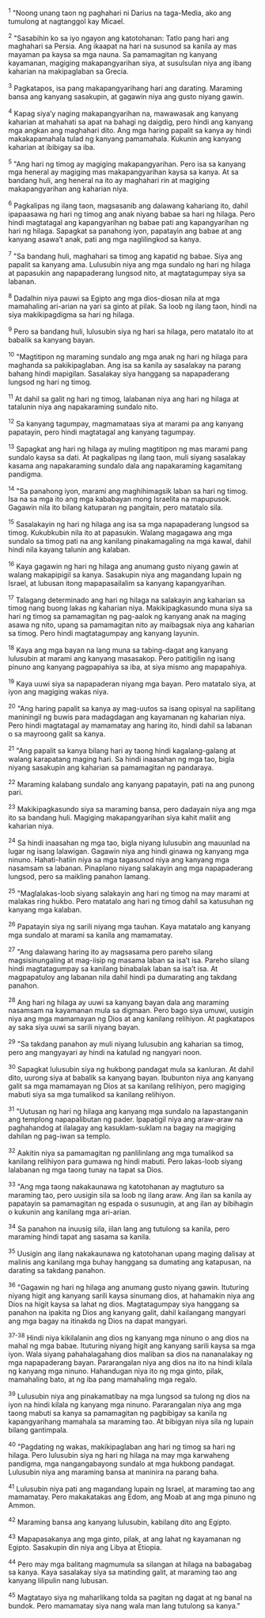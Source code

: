 <sup>1</sup>
"Noong unang taon ng paghahari ni Darius na taga-Media, ako ang tumulong at nagtanggol kay Micael.

<sup>2</sup>
"Sasabihin ko sa iyo ngayon ang katotohanan: Tatlo pang hari ang maghahari sa Persia. Ang ikaapat na hari na susunod sa kanila ay mas mayaman pa kaysa sa mga nauna. Sa pamamagitan ng kanyang kayamanan, magiging makapangyarihan siya, at susulsulan niya ang ibang kaharian na makipaglaban sa Grecia. 

<sup>3</sup>
Pagkatapos, isa pang makapangyarihang hari ang darating. Maraming bansa ang kanyang sasakupin, at gagawin niya ang gusto niyang gawin. 

<sup>4</sup>
Kapag siyaʼy naging makapangyarihan na, mawawasak ang kanyang kaharian at mahahati sa apat na bahagi ng daigdig, pero hindi ang kanyang mga angkan ang maghahari dito. Ang mga haring papalit sa kanya ay hindi makakapamahala tulad ng kanyang pamamahala. Kukunin ang kanyang kaharian at ibibigay sa iba. 

<sup>5</sup>
"Ang hari ng timog ay magiging makapangyarihan. Pero isa sa kanyang mga heneral ay magiging mas makapangyarihan kaysa sa kanya. At sa bandang huli, ang heneral na ito ay maghahari rin at magiging makapangyarihan ang kaharian niya. 

<sup>6</sup>
Pagkalipas ng ilang taon, magsasanib ang dalawang kahariang ito, dahil ipapaasawa ng hari ng timog ang anak niyang babae sa hari ng hilaga. Pero hindi magtatagal ang kapangyarihan ng babae pati ang kapangyarihan ng hari ng hilaga. Sapagkat sa panahong iyon, papatayin ang babae at ang kanyang asawaʼt anak, pati ang mga naglilingkod sa kanya. 

<sup>7</sup>
"Sa bandang huli, maghahari sa timog ang kapatid ng babae. Siya ang papalit sa kanyang ama. Lulusubin niya ang mga sundalo ng hari ng hilaga at papasukin ang napapaderang lungsod nito, at magtatagumpay siya sa labanan. 

<sup>8</sup>
Dadalhin niya pauwi sa Egipto ang mga dios-diosan nila at mga mamahaling ari-arian na yari sa ginto at pilak. Sa loob ng ilang taon, hindi na siya makikipagdigma sa hari ng hilaga. 

<sup>9</sup>
Pero sa bandang huli, lulusubin siya ng hari sa hilaga, pero matatalo ito at babalik sa kanyang bayan. 

<sup>10</sup>
"Magtitipon ng maraming sundalo ang mga anak ng hari ng hilaga para maghanda sa pakikipaglaban. Ang isa sa kanila ay sasalakay na parang bahang hindi mapigilan. Sasalakay siya hanggang sa napapaderang lungsod ng hari ng timog. 

<sup>11</sup>
At dahil sa galit ng hari ng timog, lalabanan niya ang hari ng hilaga at tatalunin niya ang napakaraming sundalo nito. 

<sup>12</sup>
Sa kanyang tagumpay, magmamataas siya at marami pa ang kanyang papatayin, pero hindi magtatagal ang kanyang tagumpay. 

<sup>13</sup>
Sapagkat ang hari ng hilaga ay muling magtitipon ng mas marami pang sundalo kaysa sa dati. At pagkalipas ng ilang taon, muli siyang sasalakay kasama ang napakaraming sundalo dala ang napakaraming kagamitang pandigma. 

<sup>14</sup>
"Sa panahong iyon, marami ang maghihimagsik laban sa hari ng timog. Isa na sa mga ito ang mga kababayan mong Israelita na mapupusok. Gagawin nila ito bilang katuparan ng pangitain, pero matatalo sila. 

<sup>15</sup>
Sasalakayin ng hari ng hilaga ang isa sa mga napapaderang lungsod sa timog. Kukubkubin nila ito at papasukin. Walang magagawa ang mga sundalo sa timog pati na ang kanilang pinakamagaling na mga kawal, dahil hindi nila kayang talunin ang kalaban. 

<sup>16</sup>
Kaya gagawin ng hari ng hilaga ang anumang gusto niyang gawin at walang makapipigil sa kanya. Sasakupin niya ang magandang lupain ng Israel, at lubusan itong mapapasailalim sa kanyang kapangyarihan. 

<sup>17</sup>
Talagang determinado ang hari ng hilaga na salakayin ang kaharian sa timog nang buong lakas ng kaharian niya. Makikipagkasundo muna siya sa hari ng timog sa pamamagitan ng pag-aalok ng kanyang anak na maging asawa ng nito, upang sa pamamagitan nito ay maibagsak niya ang kaharian sa timog. Pero hindi magtatagumpay ang kanyang layunin. 

<sup>18</sup>
Kaya ang mga bayan na lang muna sa tabing-dagat ang kanyang lulusubin at marami ang kanyang masasakop. Pero patitigilin ng isang pinuno ang kanyang pagpapahiya sa iba, at siya mismo ang mapapahiya. 

<sup>19</sup>
Kaya uuwi siya sa napapaderan niyang mga bayan. Pero matatalo siya, at iyon ang magiging wakas niya. 

<sup>20</sup>
"Ang haring papalit sa kanya ay mag-uutos sa isang opisyal na sapilitang maniningil ng buwis para madagdagan ang kayamanan ng kaharian niya. Pero hindi magtatagal ay mamamatay ang haring ito, hindi dahil sa labanan o sa mayroong galit sa kanya. 

<sup>21</sup>
"Ang papalit sa kanya bilang hari ay taong hindi kagalang-galang at walang karapatang maging hari. Sa hindi inaasahan ng mga tao, bigla niyang sasakupin ang kaharian sa pamamagitan ng pandaraya. 

<sup>22</sup>
Maraming kalabang sundalo ang kanyang papatayin, pati na ang punong pari. 

<sup>23</sup>
Makikipagkasundo siya sa maraming bansa, pero dadayain niya ang mga ito sa bandang huli. Magiging makapangyarihan siya kahit maliit ang kaharian niya. 

<sup>24</sup>
Sa hindi inaasahan ng mga tao, bigla niyang lulusubin ang mauunlad na lugar ng isang lalawigan. Gagawin niya ang hindi ginawa ng kanyang mga ninuno. Hahati-hatiin niya sa mga tagasunod niya ang kanyang mga nasamsam sa labanan. Pinaplano niyang salakayin ang mga napapaderang lungsod, pero sa maikling panahon lamang. 

<sup>25</sup>
"Maglalakas-loob siyang salakayin ang hari ng timog na may marami at malakas ring hukbo. Pero matatalo ang hari ng timog dahil sa katusuhan ng kanyang mga kalaban. 

<sup>26</sup>
Papatayin siya ng sarili niyang mga tauhan. Kaya matatalo ang kanyang mga sundalo at marami sa kanila ang mamamatay. 

<sup>27</sup>
"Ang dalawang haring ito ay magsasama pero pareho silang magsisinungaling at mag-iisip ng masama laban sa isaʼt isa. Pareho silang hindi magtatagumpay sa kanilang binabalak laban sa isaʼt isa. At magpapatuloy ang labanan nila dahil hindi pa dumarating ang takdang panahon. 

<sup>28</sup>
Ang hari ng hilaga ay uuwi sa kanyang bayan dala ang maraming nasamsam na kayamanan mula sa digmaan. Pero bago siya umuwi, uusigin niya ang mga mamamayan ng Dios at ang kanilang relihiyon. At pagkatapos ay saka siya uuwi sa sarili niyang bayan. 

<sup>29</sup>
"Sa takdang panahon ay muli niyang lulusubin ang kaharian sa timog, pero ang mangyayari ay hindi na katulad ng nangyari noon. 

<sup>30</sup>
Sapagkat lulusubin siya ng hukbong pandagat mula sa kanluran. At dahil dito, uurong siya at babalik sa kanyang bayan. Ibubunton niya ang kanyang galit sa mga mamamayan ng Dios at sa kanilang relihiyon, pero magiging mabuti siya sa mga tumalikod sa kanilang relihiyon. 

<sup>31</sup>
"Uutusan ng hari ng hilaga ang kanyang mga sundalo na lapastanganin ang templong napapalibutan ng pader. Ipapatigil niya ang araw-araw na paghahandog at ilalagay ang kasuklam-suklam na bagay na magiging dahilan ng pag-iwan sa templo. 

<sup>32</sup>
Aakitin niya sa pamamagitan ng panlilinlang ang mga tumalikod sa kanilang relihiyon para gumawa ng hindi mabuti. Pero lakas-loob siyang lalabanan ng mga taong tunay na tapat sa Dios. 

<sup>33</sup>
"Ang mga taong nakakaunawa ng katotohanan ay magtuturo sa maraming tao, pero uusigin sila sa loob ng ilang araw. Ang ilan sa kanila ay papatayin sa pamamagitan ng espada o susunugin, at ang ilan ay bibihagin o kukunin ang kanilang mga ari-arian. 

<sup>34</sup>
Sa panahon na inuusig sila, iilan lang ang tutulong sa kanila, pero maraming hindi tapat ang sasama sa kanila. 

<sup>35</sup>
Uusigin ang ilang nakakaunawa ng katotohanan upang maging dalisay at malinis ang kanilang mga buhay hanggang sa dumating ang katapusan, na darating sa takdang panahon. 

<sup>36</sup>
"Gagawin ng hari ng hilaga ang anumang gusto niyang gawin. Ituturing niyang higit ang kanyang sarili kaysa sinumang dios, at hahamakin niya ang Dios na higit kaysa sa lahat ng dios. Magtatagumpay siya hanggang sa panahon na ipakita ng Dios ang kanyang galit, dahil kailangang mangyari ang mga bagay na itinakda ng Dios na dapat mangyari.

<sup>37-38</sup>
Hindi niya kikilalanin ang dios ng kanyang mga ninuno o ang dios na mahal ng mga babae. Ituturing niyang higit ang kanyang sarili kaysa sa mga iyon. Wala siyang pahahalagahang dios maliban sa dios na nananalakay ng mga napapaderang bayan. Pararangalan niya ang dios na ito na hindi kilala ng kanyang mga ninuno. Hahandugan niya ito ng mga ginto, pilak, mamahaling bato, at ng iba pang mamahaling mga regalo. 

<sup>39</sup>
Lulusubin niya ang pinakamatibay na mga lungsod sa tulong ng dios na iyon na hindi kilala ng kanyang mga ninuno. Pararangalan niya ang mga taong mabuti sa kanya sa pamamagitan ng pagbibigay sa kanila ng kapangyarihang mamahala sa maraming tao. At bibigyan niya sila ng lupain bilang gantimpala. 

<sup>40</sup>
"Pagdating ng wakas, makikipaglaban ang hari ng timog sa hari ng hilaga. Pero lulusubin siya ng hari ng hilaga na may mga karwaheng pandigma, mga nangangabayong sundalo at mga hukbong pandagat. Lulusubin niya ang maraming bansa at maninira na parang baha. 

<sup>41</sup>
Lulusubin niya pati ang magandang lupain ng Israel, at maraming tao ang mamamatay. Pero makakatakas ang Edom, ang Moab at ang mga pinuno ng Ammon. 

<sup>42</sup>
Maraming bansa ang kanyang lulusubin, kabilang dito ang Egipto. 

<sup>43</sup>
Mapapasakanya ang mga ginto, pilak, at ang lahat ng kayamanan ng Egipto. Sasakupin din niya ang Libya at Etiopia. 

<sup>44</sup>
Pero may mga balitang magmumula sa silangan at hilaga na babagabag sa kanya. Kaya sasalakay siya sa matinding galit, at maraming tao ang kanyang lilipulin nang lubusan. 

<sup>45</sup>
Magtatayo siya ng maharlikang tolda sa pagitan ng dagat at ng banal na bundok. Pero mamamatay siya nang wala man lang tutulong sa kanya."